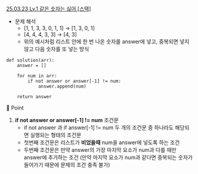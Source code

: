 [25.03.23 Lv.1 같은 숫자는 싫어 [스택]](https://school.programmers.co.kr/learn/courses/30/lessons/12906)

- 문제 해석
  - [1, 1, 3, 3, 0, 1, 1] -> [1, 3, 0, 1]
  - [4, 4, 4, 3, 3] -> [4, 3]
  - 위의 예시처럼 리스트 안에 한 번 나온 숫자를 answer에 넣고, 중복되면 넣지 않고 다음 숫자를 또 넣는 방식

```
def solution(arr):
    answer = []
    
    for num in arr:
        if not answer or answer[-1] != num:
            answer.append(num)
        
    return answer
```

📍 Point

1. **if not answer or answer[-1] != num** 조건문
   - if not answer 과 if answer[-1] != num 두 개의 조건문 중 하나라도 해당되면 실행되는 형태의 조건문
   - 첫번째 조건문은 리스트가 **비었을때** num을 answer에 넣도록 하는 조건
   - 두번째 조건문은 만약 answer의 가장 마지막 요소가 num과 다를 때만 answer에 추가하는 조건 (만약 마지막 요소가 num과 같다면 중복되는 숫자가 들어가기 때문에 문제의 조건 충족 불가)
  
